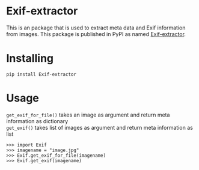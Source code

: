 # Exif-extractor

This is an package that is used to extract meta data and Exif information from images. This package is published in PyPI as named <a href="https://pypi.org/project/Exif-python/">Exif-extractor</a>.

# Installing

    pip install Exif-extractor

# Usage
`get_exif_for_file()` takes an image as argument and return meta information as dictionary\
`get_exif()` takes list of images as argument and return meta information as list

    >>> import Exif
    >>> imagename = "image.jpg"
    >>> Exif.get_exif_for_file(imagename)
    >>> Exif.get_exif(imagename)